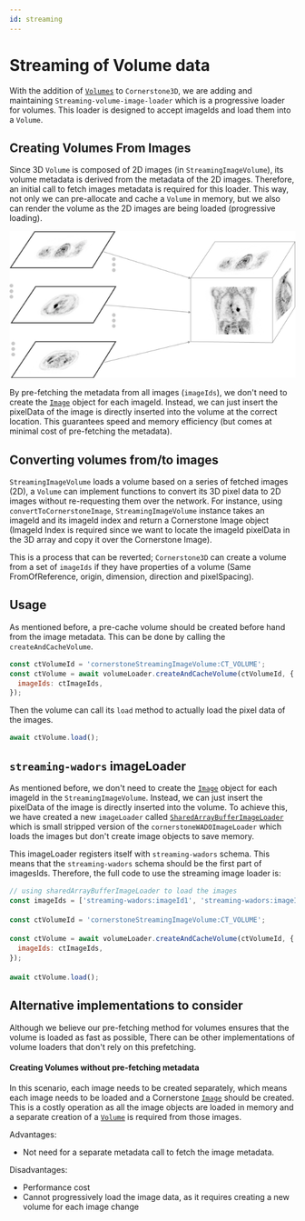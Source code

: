 ```yaml
---
id: streaming
---
```


# Streaming of Volume data

With the addition of [`Volumes`](../cornerstone-core/volumes.md) to `Cornerstone3D`, we are adding and maintaining `Streaming-volume-image-loader`
which is a progressive loader for volumes. This loader is designed to accept imageIds and
load them into a `Volume`.

## Creating Volumes From Images

Since 3D `Volume` is composed of 2D images (in `StreamingImageVolume`), its volume metadata is derived from the metadata of the 2D images.
Therefore, an initial call to fetch images metadata is required for this loader. This way,
not only we can pre-allocate and cache a `Volume` in memory, but we also can render the volume
as the 2D images are being loaded (progressive loading).

<div style={{textAlign: 'center'}}>

![](../../assets/volume-building.png)

</div>

By pre-fetching the metadata from all images (`imageIds`), we don't need to create
the [`Image`](../cornerstone-core/images.md) object for each imageId. Instead, we can
just insert the pixelData of the image is directly inserted into the volume
at the correct location. This guarantees speed and memory efficiency (but comes
at minimal cost of pre-fetching the metadata).

## Converting volumes from/to images

`StreamingImageVolume` loads a volume based on a series of fetched images (2D), a `Volume` can implement functions to convert its 3D pixel data to 2D images without re-requesting them over the network. For instance, using `convertToCornerstoneImage`, `StreamingImageVolume` instance takes an imageId and its imageId index and return a Cornerstone Image object (ImageId Index is required since we want to locate the imageId pixelData in the 3D array and copy it over the Cornerstone Image).

This is a process that can be reverted; `Cornerstone3D` can create a volume from a set of `imageIds` if they have properties of a volume (Same FromOfReference, origin, dimension, direction and pixelSpacing).

## Usage

As mentioned before, a pre-cache volume should be created before hand from the image metadata. This can be
done by calling the `createAndCacheVolume`.

```js
const ctVolumeId = 'cornerstoneStreamingImageVolume:CT_VOLUME';
const ctVolume = await volumeLoader.createAndCacheVolume(ctVolumeId, {
  imageIds: ctImageIds,
});
```

Then the volume can call its `load` method to actually load the pixel data of the images.

```js
await ctVolume.load();
```

## `streaming-wadors` imageLoader

As mentioned before, we don't need to create the [`Image`](../cornerstone-core/images.md) object for each imageId in
the `StreamingImageVolume`. Instead, we can just insert the pixelData of the image is directly inserted into the volume.
To achieve this, we have created a new `imageLoader` called [`SharedArrayBufferImageLoader`](/api/streaming-image-volume-loader/function/sharedArrayBufferImageLoader) which is small stripped version of the `cornerstoneWADOImageLoader` which loads the images
but don't create image objects to save memory.

This imageLoader registers itself with `streaming-wadors` schema. This means that the `streaming-wadors` schema should be
the first part of imagesIds. Therefore, the full code to use the streaming image loader is:

```js
// using sharedArrayBufferImageLoader to load the images
const imageIds = ['streaming-wadors:imageId1', 'streaming-wadors:imageId2'];

const ctVolumeId = 'cornerstoneStreamingImageVolume:CT_VOLUME';

const ctVolume = await volumeLoader.createAndCacheVolume(ctVolumeId, {
  imageIds: ctImageIds,
});

await ctVolume.load();
```

## Alternative implementations to consider


Although we believe our pre-fetching method for volumes ensures that the volume is loaded as fast as possible,
There can be other implementations of volume loaders that don't rely on this prefetching.

#### Creating Volumes without pre-fetching metadata

In this scenario, each image needs to be created separately, which means each image needs to be loaded and a
Cornerstone [`Image`](../cornerstone-core/images.md) should be created. This is a costly operation as all the image
objects are loaded in memory and a separate creation of a [`Volume`](../cornerstone-core/volumes.md) is required from
those images.

Advantages:

- Not need for a separate metadata call to fetch the image metadata.

Disadvantages:

- Performance cost
- Cannot progressively load the image data, as it requires creating a new volume for each image change
